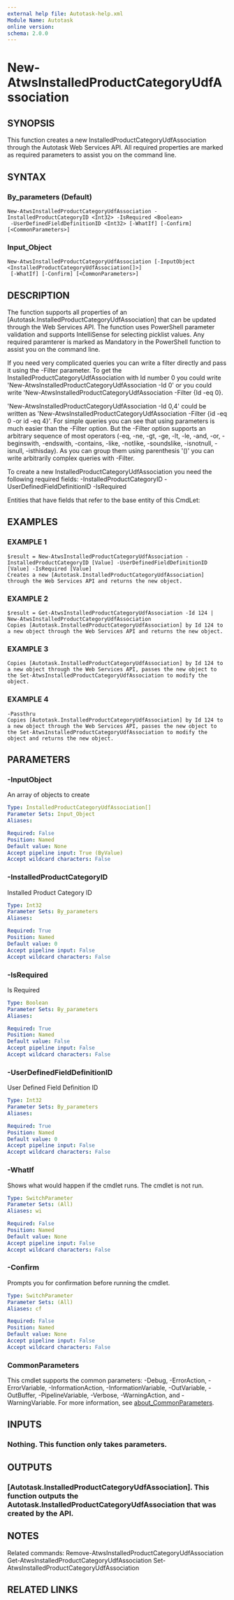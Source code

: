 ```yaml
---
external help file: Autotask-help.xml
Module Name: Autotask
online version:
schema: 2.0.0
---
```


# New-AtwsInstalledProductCategoryUdfAssociation

## SYNOPSIS
This function creates a new InstalledProductCategoryUdfAssociation through the Autotask Web Services API.
All required properties are marked as required parameters to assist you on the command line.

## SYNTAX

### By_parameters (Default)
```
New-AtwsInstalledProductCategoryUdfAssociation -InstalledProductCategoryID <Int32> -IsRequired <Boolean>
 -UserDefinedFieldDefinitionID <Int32> [-WhatIf] [-Confirm] [<CommonParameters>]
```

### Input_Object
```
New-AtwsInstalledProductCategoryUdfAssociation [-InputObject <InstalledProductCategoryUdfAssociation[]>]
 [-WhatIf] [-Confirm] [<CommonParameters>]
```

## DESCRIPTION
The function supports all properties of an \[Autotask.InstalledProductCategoryUdfAssociation\] that can be updated through the Web Services API.
The function uses PowerShell parameter validation  and supports IntelliSense for selecting picklist values.
Any required paramterer is marked as Mandatory in the PowerShell function to assist you on the command line.

If you need very complicated queries you can write a filter directly and pass it using the -Filter parameter.
To get the InstalledProductCategoryUdfAssociation with Id number 0 you could write 'New-AtwsInstalledProductCategoryUdfAssociation -Id 0' or you could write 'New-AtwsInstalledProductCategoryUdfAssociation -Filter {Id -eq 0}.

'New-AtwsInstalledProductCategoryUdfAssociation -Id 0,4' could be written as 'New-AtwsInstalledProductCategoryUdfAssociation -Filter {id -eq 0 -or id -eq 4}'.
For simple queries you can see that using parameters is much easier than the -Filter option.
But the -Filter option supports an arbitrary sequence of most operators (-eq, -ne, -gt, -ge, -lt, -le, -and, -or, -beginswith, -endswith, -contains, -like, -notlike, -soundslike, -isnotnull, -isnull, -isthisday).
As you can group them using parenthesis '()' you can write arbitrarily complex queries with -Filter. 

To create a new InstalledProductCategoryUdfAssociation you need the following required fields:
 -InstalledProductCategoryID
 -UserDefinedFieldDefinitionID
 -IsRequired

Entities that have fields that refer to the base entity of this CmdLet:

## EXAMPLES

### EXAMPLE 1
```
$result = New-AtwsInstalledProductCategoryUdfAssociation -InstalledProductCategoryID [Value] -UserDefinedFieldDefinitionID [Value] -IsRequired [Value]
Creates a new [Autotask.InstalledProductCategoryUdfAssociation] through the Web Services API and returns the new object.
```

### EXAMPLE 2
```
$result = Get-AtwsInstalledProductCategoryUdfAssociation -Id 124 | New-AtwsInstalledProductCategoryUdfAssociation 
Copies [Autotask.InstalledProductCategoryUdfAssociation] by Id 124 to a new object through the Web Services API and returns the new object.
```

### EXAMPLE 3
```
Copies [Autotask.InstalledProductCategoryUdfAssociation] by Id 124 to a new object through the Web Services API, passes the new object to the Set-AtwsInstalledProductCategoryUdfAssociation to modify the object.
```

### EXAMPLE 4
```
-Passthru
Copies [Autotask.InstalledProductCategoryUdfAssociation] by Id 124 to a new object through the Web Services API, passes the new object to the Set-AtwsInstalledProductCategoryUdfAssociation to modify the object and returns the new object.
```

## PARAMETERS

### -InputObject
An array of objects to create

```yaml
Type: InstalledProductCategoryUdfAssociation[]
Parameter Sets: Input_Object
Aliases:

Required: False
Position: Named
Default value: None
Accept pipeline input: True (ByValue)
Accept wildcard characters: False
```

### -InstalledProductCategoryID
Installed Product Category ID

```yaml
Type: Int32
Parameter Sets: By_parameters
Aliases:

Required: True
Position: Named
Default value: 0
Accept pipeline input: False
Accept wildcard characters: False
```

### -IsRequired
Is Required

```yaml
Type: Boolean
Parameter Sets: By_parameters
Aliases:

Required: True
Position: Named
Default value: False
Accept pipeline input: False
Accept wildcard characters: False
```

### -UserDefinedFieldDefinitionID
User Defined Field Definition ID

```yaml
Type: Int32
Parameter Sets: By_parameters
Aliases:

Required: True
Position: Named
Default value: 0
Accept pipeline input: False
Accept wildcard characters: False
```

### -WhatIf
Shows what would happen if the cmdlet runs.
The cmdlet is not run.

```yaml
Type: SwitchParameter
Parameter Sets: (All)
Aliases: wi

Required: False
Position: Named
Default value: None
Accept pipeline input: False
Accept wildcard characters: False
```

### -Confirm
Prompts you for confirmation before running the cmdlet.

```yaml
Type: SwitchParameter
Parameter Sets: (All)
Aliases: cf

Required: False
Position: Named
Default value: None
Accept pipeline input: False
Accept wildcard characters: False
```

### CommonParameters
This cmdlet supports the common parameters: -Debug, -ErrorAction, -ErrorVariable, -InformationAction, -InformationVariable, -OutVariable, -OutBuffer, -PipelineVariable, -Verbose, -WarningAction, and -WarningVariable. For more information, see [about_CommonParameters](http://go.microsoft.com/fwlink/?LinkID=113216).

## INPUTS

### Nothing. This function only takes parameters.
## OUTPUTS

### [Autotask.InstalledProductCategoryUdfAssociation]. This function outputs the Autotask.InstalledProductCategoryUdfAssociation that was created by the API.
## NOTES
Related commands:
Remove-AtwsInstalledProductCategoryUdfAssociation
 Get-AtwsInstalledProductCategoryUdfAssociation
 Set-AtwsInstalledProductCategoryUdfAssociation

## RELATED LINKS
